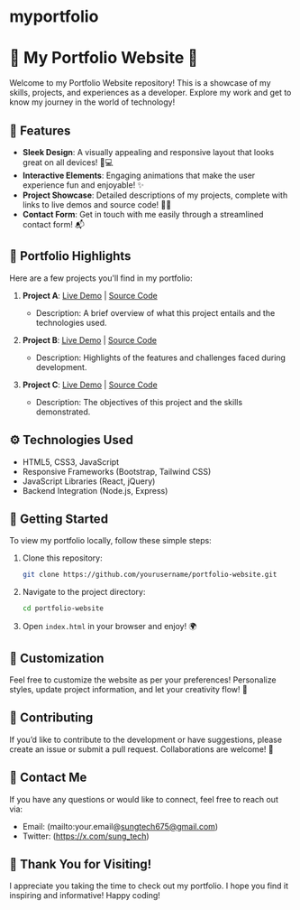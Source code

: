 # myportfolio
# 🎨 My Portfolio Website 🚀

Welcome to my Portfolio Website repository! This is a showcase of my skills, projects, and experiences as a developer. Explore my work and get to know my journey in the world of technology! 

## 🌟 Features

- **Sleek Design**: A visually appealing and responsive layout that looks great on all devices! 📱💻
- **Interactive Elements**: Engaging animations that make the user experience fun and enjoyable! ✨
- **Project Showcase**: Detailed descriptions of my projects, complete with links to live demos and source code! 📁🔗
- **Contact Form**: Get in touch with me easily through a streamlined contact form! 📬

## 📂 Portfolio Highlights

Here are a few projects you'll find in my portfolio:

1. **Project A**: [Live Demo](#) | [Source Code](#)
   - Description: A brief overview of what this project entails and the technologies used.
   
2. **Project B**: [Live Demo](#) | [Source Code](#)
   - Description: Highlights of the features and challenges faced during development.
   
3. **Project C**: [Live Demo](#) | [Source Code](#)
   - Description: The objectives of this project and the skills demonstrated.

## ⚙️ Technologies Used

- HTML5, CSS3, JavaScript
- Responsive Frameworks (Bootstrap, Tailwind CSS)
- JavaScript Libraries (React, jQuery)
- Backend Integration (Node.js, Express)

## 🔧 Getting Started

To view my portfolio locally, follow these simple steps:

1. Clone this repository:
   ```bash
   git clone https://github.com/yourusername/portfolio-website.git
   ```
   
2. Navigate to the project directory:
   ```bash
   cd portfolio-website
   ```
   
3. Open `index.html` in your browser and enjoy! 🌍

## 🌈 Customization

Feel free to customize the website as per your preferences! Personalize styles, update project information, and let your creativity flow! 💖

## 🙌 Contributing

If you’d like to contribute to the development or have suggestions, please create an issue or submit a pull request. Collaborations are welcome! 🤝

## 📧 Contact Me

If you have any questions or would like to connect, feel free to reach out via:

- Email: (mailto:your.email@sungtech675@gmail.com)
- Twitter: (https://x.com/sung_tech)

## 🎉 Thank You for Visiting!

I appreciate you taking the time to check out my portfolio. I hope you find it inspiring and informative! Happy coding! 

